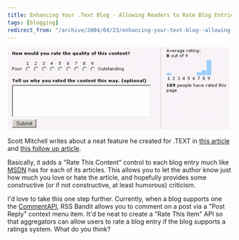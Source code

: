 ```yaml
---
title: Enhancing Your .Text Blog - Allowing Readers to Rate Blog Entries
tags: [blogging]
redirect_from: "/archive/2004/04/23/enhancing-your-text-blog--allowing-readers-to-rate-blog-entries.aspx/"
---
```


![Rate This Content Screen Shot](/images/RateThisItem.gif)

Scott Mitchell writes about a neat feature he created for .TEXT in [this article](http://scottonwriting.net/sowblog/posts/1028.aspx) and [this follow up article](http://scottonwriting.net/sowblog/posts/1050.aspx).

Basically, it adds a "Rate This Content" control to each blog entry much like [MSDN](http://msdn.microsoft.com/) has for each of its articles. This allows you to let the author know just how much you love or hate the article, and hopefully provides some constructive (or if not constructive, at least humorous) criticism.

I'd love to take this one step further. Currently, when a blog supports one the [CommentAPI](http://wellformedweb.org/story/9), RSS Bandit allows you to comment on a post via a "Post Reply" context menu item. It'd be neat to create a "Rate This Item" API so that aggregators can allow users to rate a blog entry if the blog supports a ratings system. What do you think?
